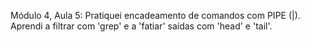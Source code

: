 Módulo 4, Aula 5: Pratiquei encadeamento de comandos com PIPE (|). Aprendi a filtrar com 'grep' e a 'fatiar' saídas com 'head' e 'tail'.

